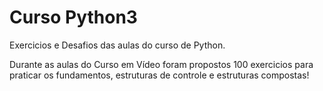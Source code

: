 # Curso Python3
 Exercicios e Desafios das aulas do curso de Python.

Durante as aulas do Curso em Vídeo foram propostos 100 exercicios para praticar os fundamentos, estruturas de controle e estruturas compostas!

